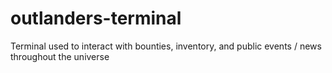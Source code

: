 # outlanders-terminal
Terminal used to interact with bounties, inventory, and public events / news throughout the universe
